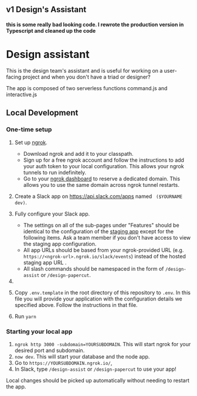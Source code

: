 ## v1 Design's Assistant


#### this is some really bad looking code. I rewrote the production version in Typescript and cleaned up the code

# Design assistant

This is the design team's assistant and is useful for working on a user-facing project and when you don't have a triad or designer?

The app is composed of two serverless functions command.js and interactive.js

## Local Development

### One-time setup

1. Set up [ngrok](https://ngrok.com/).
   - Download ngrok and add it to your classpath.
   - Sign up for a free ngrok account and follow the instructions to add your auth token to your local configuration. This allows your ngrok tunnels to run indefinitely.
   - Go to your [ngrok dashboard](https://dashboard.ngrok.com/reserved) to reserve a dedicated domain. This allows you to use the same domain across ngrok tunnel restarts.
2. Create a Slack app on https://api.slack.com/apps named ` ($YOURNAME dev)`.
3. Fully configure your Slack app.
   - The settings on all of the sub-pages under "Features" should be identical to the configuration of the [staging app](https://api.slack.com/apps/<API_ID>) except for the following items. Ask a team member if you don't have access to view the staging app configuration.
   - All app URLs should be based from your ngrok-provided URL (e.g. `https://<ngrok-url>.ngrok.io/slack/events`) instead of the hosted staging app URL .
   - All slash commands should be namespaced in the form of `/design-assist` or `/design-papercut`.
4.
5. Copy `.env.template` in the root directory of this repository to `.env`. In this file you will provide your application with the configuration details we specified above. Follow the instructions in that file.

6. Run `yarn`

### Starting your local app

1. `ngrok http 3000 -subdomain=YOURSUBDOMAIN`. This will start ngrok for your desired port and subdomain.
2. `now dev`. This will start your database and the node app.
3. Go to `https://YOURSUBDOMAIN.ngrok.io/`,
4. In Slack, type `/design-assist` or `/design-papercut` to use your app!

Local changes should be picked up automatically without needing to restart the app.





